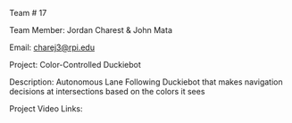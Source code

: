 Team # 17


Team Member: Jordan Charest & John Mata


Email: charej3@rpi.edu


Project: Color-Controlled Duckiebot


Description: Autonomous Lane Following Duckiebot that makes navigation decisions at intersections based on the colors it sees



Project Video Links: 

